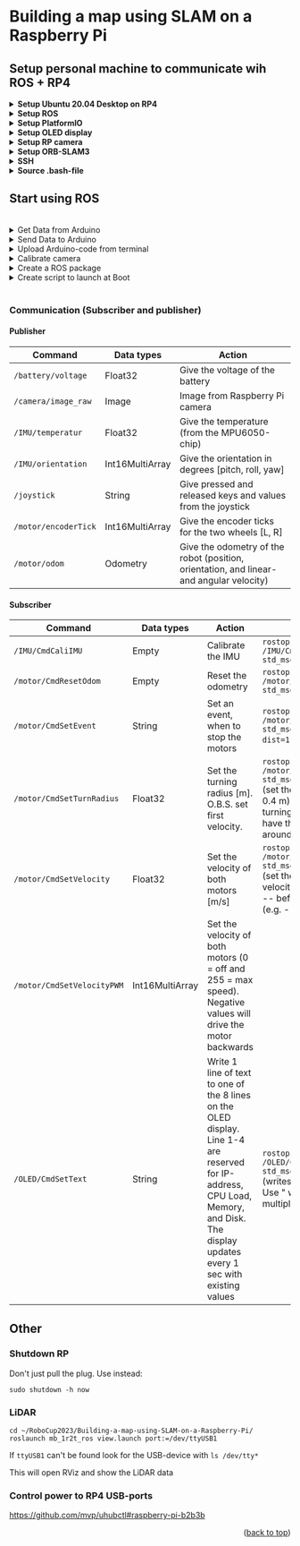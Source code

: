 <a name="readme-top"></a>

# Building a map using SLAM on a Raspberry Pi

## Setup personal machine to communicate wih ROS + RP4
<details>
<summary><b>Setup Ubuntu 20.04 Desktop on RP4</b></summary>
<br>
Because the latest ROS distribution (ROS Noetic Ninjemys) is not supported by Ubuntu 22.04 we will install Ubuntu 20.04.

For ROS we will install the desktop version of Ubuntu (Ubuntu 20.04 Desktop) as this will help us more with visualizing ROS.

There never was a specific desktop version of Ubuntu 20.04 for Raspberry Pi. Instead, we have to install the server version of Ubuntu 20.04, and when that is installed, install the desktop environment from the terminal.

Start with downloading Raspberry Pi Imager on your personal machine, insert your SD card and flash it with Ubuntu 20.04 Server. Insert the SD card into the RP4, connect display and HDMI cable, login (login: ubuntu, password: ubuntu), and change the password. Now install the desktop version (without all the bloat) with:

```
sudo apt-get update
sudo apt-get upgrade
sudo apt-get install --no-install-recommends ubuntu-desktop
```
Install and setup LightDM as a Desktop Environment/GUI:
```
sudo apt-get install lightdm
```
Choose lightdm in the popup window
```
sudo systemctl start lightdm.service    #You are maybe forced to press ctrl+alt+F2 to come back to the terminal
sudo service ligthdm start
sudo reboot
```
Add below to config.txt (This need to be done in a separate file ```sudo nano /boot/firmware/usercfg.txt```)
```
hdmi_drive=2
hdmi_safe=1
dtoverlay=vc4-fkms-v3d
```
Be aware that RP4 has 2 HDMI-outputs and some of the programs might open in HDMI1 (You should be connected to HDMI0).
</details>

<details>
<summary><b>Setup ROS</b></summary>
<br>

For RP4 we will install ROS Noetic

http://wiki.ros.org/noetic/Installation/Ubuntu

Install further packages:
```
sudo apt-get install python3-roslaunch
sudo apt-get install ros-noetic-rosserial-arduino
sudo apt-get install ros-noetic-rosserial
```

</details>

<details>
<summary><b>Setup PlatformIO</b></summary>
<br>

PlatformIO is used to uploade code to arduino from the terminal
```
sudo apt-get install python3 python3-pip
sudo python3 -m pip install -U platformio
```

</details>

<details>
<summary><b>Setup OLED display</b></summary>
<br>

Install used packages
```
pip3 install Adafruit_GPIO
pip3 install adafruit-ssd1306
sudo apt-get install python3-dev python3-rpi.gpio

wget https://archive.raspberrypi.org/debian/pool/main/r/raspi-config/raspi-config_20200601_all.deb -P /tmp
sudo apt-get install libnewt0.52 whiptail parted triggerhappy lua5.1 alsa-utils -y
sudo apt-get install -fy
sudo dpkg -i /tmp/raspi-config_20200601_all.deb
```
Follow these instructions to enable I2C interface: https://www.instructables.com/Raspberry-Pi-Monitoring-System-Via-OLED-Display-Mo/


```sudo chmod a+rw /dev/i2c-*``` is temporary a solution and is lost at next boot. To fix it permanently you need to do the following: https://lexruee.ch/setting-i2c-permissions-for-non-root-users.html

</details>

<details>
<summary><b>Setup RP camera</b></summary>
<br>
Enable camera
  
```
sudo apt-get update
sudo apt-get upgrade
```
Edit /boot/firmware/config.txt, append the following config at the end of the file
```
start_x=1
gpu_mem=128
```
And comment out ```dtparam=i2c_arm=on```

Follow these instructions to enable the RP camera v2.1: https://zengliyang.wordpress.com/2021/01/04/raspberry-pi-4b-ubuntu-20-04-camera/
```
curl -L --output /usr/bin/rpi-update https://raw.githubusercontent.com/Hexxeh/rpi-update/master/rpi-update && chmod +x /usr/bin/rpi-update
sudo rpi-update
sudo apt install cmake
git clone https://github.com/raspberrypi/userland.git
cd userland
./buildme # or "./buildme --aarch64" for 64-bit OS
touch ~/.bash_aliases
echo -e 'PATH=$PATH:/opt/vc/bin\nexport PATH' >> ~/.bash_aliases
echo -e 'LD_LIBRARY_PATH=$LD_LIBRARY_PATH:/opt/vc/lib\nexport LD_LIBRARY_PATH' >> ~/.bash_aliases
source ~/.bashrc
sudo ldconfig
```
Give non-root users access to the camera device:
```
echo 'SUBSYSTEM==\"vchiq\",GROUP=\"video\",MODE=\"0660\"' > /etc/udev/rules.d/10-vchiq-permissions.rules
sudo usermod -a -G video $USER
sudo reboot
```
Test with ```raspistill -o test.jpg```
</details>

<details>
<summary><b>Setup ORB-SLAM3</b></summary>
<br>
  
Pangolin
  
```
git clone https://github.com/stevenlovegrove/Pangolin.git
cd Pangolin
mkdir build && cd build
cmake -B build
cmake --build build
```
  
ORB_SLAM3

```
git clone https://github.com/UZ-SLAMLab/ORB_SLAM3.git ORB_SLAM3
cd ORB_SLAM3
chmod +x build.sh
./build.sh
```

<b>Run ORB-SLAM3-script</b>
  
```
cd ORB_SLAM3/
./Examples/Monocular/mono_tum Vocabulary/ORBvoc.txt ./Examples/Monocular/TUM1.yaml 
```

<b>Run ROS ORB-SLAM3-script</b>

Terminal 1

```
cd RoboCup2023/Building-a-map-using-SLAM-on-a-Raspberry-Pi/catkin_ws/src/camera/src/
python publisher.py 
```

Terminal 2

```
cd ORB_SLAM3/
rosrun ORB_SLAM3 Mono Vocabulary/ORBvoc.txt Examples/Monocular/TUM1.yaml
```

  
https://robot-vision-develop-story.tistory.com/10

</details>

<details>
<summary><b>SSH</b></summary>
<br>
SSH onto RP4

```
ssh -X ubuntu@185.107.14.82
```
```-X``` starts up a proxy X11 server on the remote machine.

When ssh-ing with GUI from a windows computer follow these steps:

- Launch XMing on Windows client
- Launch Putty
    * Fill in basic options as you know in session category
    * Connection -> SSH -> X11
        -> Enable X11 forwarding
        -> X display location = :0.0
        -> MIT-Magic-Cookie-1
        -> X authority file for local display = point to the Xming.exe executable

<details>
<summary>SSH folder from RP onto personal computer</summary>
<br>
Create folder (e.g. RP4_files)

```
sshfs ubuntu@185.107.14.82:/ /home/magnus/RP4_files/
```
</details>

<details>
<summary>SSH in Visual Studio Code</summary>
<br>
SSH onto RP4 via VSC

- Open VSC

- Click on green box ('Open a Remote Window') in lower left corner (If this can't be found, be sure that <b>Remote - SSH</b> is installed from Extensions)

- Click 'Connect to Host...'

- ubuntu@185.107.14.82
</details>
</details>

<details>
<summary><b>Source .bash-file</b></summary>
<br>
Every terminal should source it automatically, if not you may do it manually

```
source /home/ubuntu/RoboCup2023/Building-a-map-using-SLAM-on-a-Raspberry-Pi/catkin_ws/devel/setup.bash
```

<b>Source .bash-file automatically</b>

1. ```nano ~/.bashrc```

2. Go to the bottom (last line should be something like ```source /opt/ros/noetic/setup.bash```)

3. Go under that line and write ```source /home/ubuntu/RoboCup2023/Building-a-map-using-SLAM-on-a-Raspberry-Pi/catkin_ws/devel/setup.bash```

4. Save and exit

Now with every new shell you open, it will source automatically
</details>

## Start using ROS
<br />

<details>
<summary>Get Data from Arduino</summary>
<br>

```
rostopic list
rostopic echo /battery/voltage
```
</details>

<details>
<summary>Send Data to Arduino</summary>
<br>

```
rostopic list
rostopic pub /motor/CmdSetMotor std_msgs/UInt16 255
```
(Controlling speed: 0 = off and 255 = max speed)
</details>

<details>
<summary>Upload Arduino-code from terminal</summary>
<br>
Using platformio to send code to Arduino

```
cd RoboCup2023/Building-a-map-using-SLAM-on-a-Raspberry-Pi/arduino/
```
Arduino Micro Pro
```
pio run -e micro -t upload
```

Arduino Mega 2560
```
pio run -e megaatmega2560 -t upload
```
</details>

<details>
<summary>Calibrate camera</summary>
<br>
Install calibration package

```
sudo apt-get install ros-noetic-camera-calibration
sudo apt-get install python3-rosdep
sudo rosdep init
rosdep update
rosdep install camera_calibration
```
</details>

<details>
<summary>Create a ROS package</summary>
<br>
Follow http://wiki.ros.org/ROS/Tutorials/CreatingPackage
</details>

<details>
<summary>Create script to launch at Boot</summary>
<br>
Follow https://roboticsbackend.com/make-ros-launch-start-on-boot-with-robot_upstart/

```
sudo apt-get install ros-noetic-robot-upstart 
```

<b>Install script to launch at boot</b>
```
cd RoboCup2023/Building-a-map-using-SLAM-on-a-Raspberry-Pi/catkin_ws/src/
rosrun robot_upstart install ros_setup/launch/ros_setup.launch --job ros_setup --symlink
sudo systemctl daemon-reload 
```

<b>Disabling</b>

```
sudo systemctl disable OLEDDisplay.py.service
```

<b>Re-enable</b>

```
sudo systemctl enable OLEDDisplay.py.service
```
</details>

<br />

### Communication (Subscriber and publisher)

#### <b>Publisher</b>
| Command  | Data types | Action |
| ------------- | ------------- | ------------- |
| ```/battery/voltage```  | Float32  | Give the voltage of the battery |
| ```/camera/image_raw```  | Image  | Image from Raspberry Pi camera |
| ```/IMU/temperatur```  | Float32  | Give the temperature (from the MPU6050-chip) |
| ```/IMU/orientation```  | Int16MultiArray  | Give the orientation in degrees [pitch, roll, yaw] |
| ```/joystick```  | String  | Give pressed and released keys and values from the joystick |
| ```/motor/encoderTick```  | Int16MultiArray  | Give the encoder ticks for the two wheels [L, R] |
| ```/motor/odom```  | Odometry  | Give the odometry of the robot (position, orientation, and linear- and angular velocity) |

#### <b>Subscriber</b>
| Command  | Data types | Action | Example |
| ------------- | ------------- | ------------- | ------------- |
| ```/IMU/CmdCaliIMU```  | Empty  | Calibrate the IMU | ```rostopic pub /IMU/CmdCaliIMU std_msgs/Empty```
| ```/motor/CmdResetOdom```  | Empty  | Reset the odometry | ```rostopic pub /motor/CmdResetOdom std_msgs/Empty```
| ```/motor/CmdSetEvent```  | String  | Set an event, when to stop the motors | ```rostopic pub /motor/CmdSetEvent std_msgs/String dist=1.2``` (drive 1.2m).
| ```/motor/CmdSetTurnRadius```  | Float32  | Set the turning radius [m]. O.B.S. set first velocity. | ```rostopic pub /motor/CmdSetTurnRadius std_msgs/Float32 0.4``` (set the turning radius to 0.4 m). Setting the turning radius to 0 will have the robot to spin around its center 
| ```/motor/CmdSetVelocity```  | Float32  | Set the velocity of both motors [m/s] | ```rostopic pub /motor/CmdSetVelocity std_msgs/Float32 1.2``` (set the overall wheel velocity to 1.2 m/s). Use -- before negativ values (e.g. -- -4).
| ```/motor/CmdSetVelocityPWM```  | Int16MultiArray  | Set the velocity of both motors (0 = off and 255 = max speed). Negative values will drive the motor backwards |
| ```/OLED/CmdSetText```  | String  | Write 1 line of text to one of the 8 lines on the OLED display. Line 1-4 are reserved for IP-address, CPU Load, Memory, and Disk. The display updates every 1 sec with existing values | ```rostopic pub /OLED/CmdSetText std_msgs/String 5_Robot``` (writes <i>Robot</i> to line 5). Use " when writing multiple words.

## Other

### Shutdown RP
Don't just pull the plug. Use instead:

```
sudo shutdown -h now
```

### LiDAR
```
cd ~/RoboCup2023/Building-a-map-using-SLAM-on-a-Raspberry-Pi/
roslaunch mb_1r2t_ros view.launch port:=/dev/ttyUSB1
```
If ```ttyUSB1``` can't be found look for the USB-device with ```ls /dev/tty*```

This will open RViz and show the LiDAR data

### Control power to RP4 USB-ports
https://github.com/mvp/uhubctl#raspberry-pi-b2b3b

<p align="right">(<a href="#readme-top">back to top</a>)</p>
